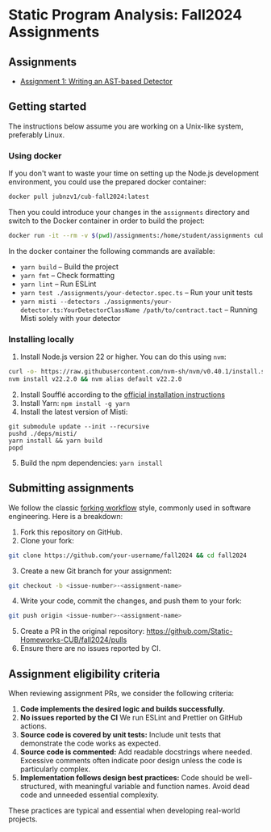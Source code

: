 # Static Program Analysis: Fall2024 Assignments

## Assignments
* [Assignment 1: Writing an AST-based Detector](./assignments/ast-detectors/README.md)

## Getting started
The instructions below assume you are working on a Unix-like system, preferably Linux.

### Using docker
If you don't want to waste your time on setting up the Node.js development environment, you could use the prepared docker container:

```bash
docker pull jubnzv1/cub-fall2024:latest
```

Then you could introduce your changes in the `assignments` directory and switch to the Docker container in order to build the project:
```bash
docker run -it --rm -v $(pwd)/assignments:/home/student/assignments cub-fall2024
```

In the docker container the following commands are available:
* `yarn build` – Build the project
* `yarn fmt` – Check formatting
* `yarn lint` – Run ESLint
* `yarn test ./assignments/your-detector.spec.ts` – Run your unit tests
* `yarn misti --detectors ./assignments/your-detector.ts:YourDetectorClassName /path/to/contract.tact` – Running Misti solely with your detector

### Installing locally
1. Install Node.js version 22 or higher. You can do this using `nvm`:
```bash
curl -o- https://raw.githubusercontent.com/nvm-sh/nvm/v0.40.1/install.sh | bash
nvm install v22.2.0 && nvm alias default v22.2.0
```
2. Install Soufflé according to the [official installation instructions](https://souffle-lang.github.io/install)
3. Install Yarn: `npm install -g yarn`
4. Install the latest version of Misti:
```
git submodule update --init --recursive
pushd ./deps/misti/
yarn install && yarn build
popd
```
5. Build the npm dependencies: `yarn install`

## Submitting assignments

We follow the classic [forking workflow](https://www.atlassian.com/git/tutorials/comparing-workflows/forking-workflow) style, commonly used in software engineering. Here is a breakdown:

1. Fork this repository on GitHub.
2. Clone your fork:
```bash
git clone https://github.com/your-username/fall2024 && cd fall2024
```
3. Create a new Git branch for your assignment:
```bash
git checkout -b <issue-number>-<assignment-name>
```
4. Write your code, commit the changes, and push them to your fork:
```bash
git push origin <issue-number>-<assignment-name>
```
5. Create a PR in the original repository: https://github.com/Static-Homeworks-CUB/fall2024/pulls
6. Ensure there are no issues reported by CI.

## Assignment eligibility criteria
When reviewing assignment PRs, we consider the following criteria:
1. **Code implements the desired logic and builds successfully.**
2. **No issues reported by the CI** We run ESLint and Prettier on GitHub actions.
3. **Source code is covered by unit tests:** Include unit tests that demonstrate the code works as expected.
4. **Source code is commented:** Add readable docstrings where needed. Excessive comments often indicate poor design unless the code is particularly complex.
5. **Implementation follows design best practices:** Code should be well-structured, with meaningful variable and function names. Avoid dead code and unneeded essential complexity.

These practices are typical and essential when developing real-world projects.
